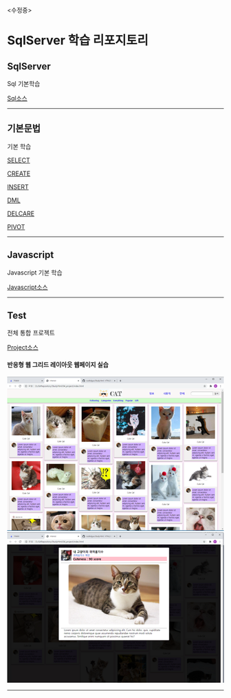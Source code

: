 <수정중>
# SqlServer 학습 리포지토리

## SqlServer
Sql 기본학습

[Sql소스](https://github.com/vustkdgus/StudySqlServer)


-------------------

## 기본문법
기본 학습

[SELECT](https://github.com/vustkdgus/StudySqlServer/blob/main/06_Tsql/21020803_select_query.sql)

[CREATE](https://github.com/vustkdgus/StudySqlServer/blob/main/06_Tsql/21020801_create_database_table_query.sql)

[INSERT](https://github.com/vustkdgus/StudySqlServer/blob/main/06_Tsql/21020802_insert_data_query.sql)

[DML](https://github.com/vustkdgus/StudySqlServer/blob/main/06_Tsql/21020804_SIDU_query.sql)

[DELCARE](https://github.com/vustkdgus/StudySqlServer/blob/main/06_Tsql/21020805_DECLARE_query.sql)

[PIVOT](https://github.com/vustkdgus/StudySqlServer/blob/main/07_Tsql_adv/210209_02_pivot_query.sql)



-------------------

## Javascript

Javascript 기본 학습 <br>

[Javascript소스](https://github.com/vustkdgus/StudyHtml/tree/main/03_Javascript)

-------------------

## Test
전체 통합 프로젝트 <br>

[Project소스](https://github.com/vustkdgus/StudyHtml/tree/main/04_project) <br>

#### 반응형 웹 그리드 레이아웃 웹페이지 실습
![결과1](https://github.com/vustkdgus/StudyHtml/blob/main/ref_images/result03.png "전체레이아웃")
![결과2](https://github.com/vustkdgus/StudyHtml/blob/main/ref_images/result04.png "팝업레이아웃")

-------------------
